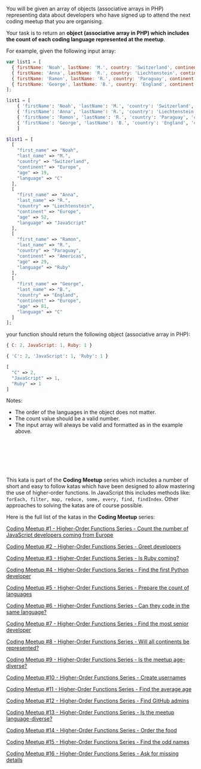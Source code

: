You will be given an array of objects (associative arrays in PHP) representing data about developers who have signed up to attend the next coding meetup that you are organising.

Your task is to return an **object (associative array in PHP) which includes the count of each coding language represented at the meetup**.

For example, given the following input array:

```javascript
var list1 = [
  { firstName: 'Noah', lastName: 'M.', country: 'Switzerland', continent: 'Europe', age: 19, language: 'C' },
  { firstName: 'Anna', lastName: 'R.', country: 'Liechtenstein', continent: 'Europe', age: 52, language: 'JavaScript' },
  { firstName: 'Ramon', lastName: 'R.', country: 'Paraguay', continent: 'Americas', age: 29, language: 'Ruby' },
  { firstName: 'George', lastName: 'B.', country: 'England', continent: 'Europe', age: 81, language: 'C' },
];
```

```python
list1 = [
    { 'firstName': 'Noah', 'lastName': 'M.', 'country': 'Switzerland', 'continent': 'Europe', 'age': 19, 'language': 'C' },
    { 'firstName': 'Anna', 'lastName': 'R.', 'country': 'Liechtenstein', 'continent': 'Europe', 'age': 52, 'language': 'JavaScript' },
    { 'firstName': 'Ramon', 'lastName': 'R.', 'country': 'Paraguay', 'continent': 'Americas', 'age': 29, 'language': 'Ruby' },
    { 'firstName': 'George', 'lastName': 'B.', 'country': 'England', 'continent': 'Europe', 'age': 81, 'language': 'C' },
    ]
```
```php
$list1 = [
  [
    "first_name" => "Noah",
    "last_name" => "M.",
    "country" => "Switzerland",
    "continent" => "Europe",
    "age" => 19,
    "language" => "C"
  ],
  [
    "first_name" => "Anna",
    "last_name" => "R.",
    "country" => "Liechtenstein",
    "continent" => "Europe",
    "age" => 52,
    "language" => "JavaScript"
  ],
  [
    "first_name" => "Ramon",
    "last_name" => "R.",
    "country" => "Paraguay",
    "continent" => "Americas",
    "age" => 29,
    "language" => "Ruby"
  ],
  [
    "first_name" => "George",
    "last_name" => "B.",
    "country" => "England",
    "continent" => "Europe",
    "age" => 81,
    "language" => "C"
  ]
];
```


your function should return the following object (associative array in PHP):

```javascript
{ C: 2, JavaScript: 1, Ruby: 1 }
```

```python
{ 'C': 2, 'JavaScript': 1, 'Ruby': 1 }
```

```php
[
  "C" => 2,
  "JavaScript" => 1,
  "Ruby" => 1
]
```


Notes:

 - The order of the languages in the object does not matter. 
 - The count value should be a valid number.
 - The input array will always be valid and formatted as in the example above.
<br>
<br>
<br>
<br>
<br>

This kata is part of the **Coding Meetup** series which includes a number of short and easy to follow katas which have been designed to allow mastering the use of higher-order functions. In JavaScript this includes methods like: `forEach, filter, map, reduce, some, every, find, findIndex`. Other approaches to solving the katas are of course possible.

Here is the full list of the katas in the **Coding Meetup** series:

<a href="http://www.codewars.com/kata/coding-meetup-number-1-higher-order-functions-series-count-the-number-of-javascript-developers-coming-from-europe">Coding Meetup #1 - Higher-Order Functions Series - Count the number of JavaScript developers coming from Europe</a>

<a href="https://www.codewars.com/kata/coding-meetup-number-2-higher-order-functions-series-greet-developers">Coding Meetup #2 - Higher-Order Functions Series - Greet developers</a>

<a href="https://www.codewars.com/kata/coding-meetup-number-3-higher-order-functions-series-is-ruby-coming">Coding Meetup #3 - Higher-Order Functions Series - Is Ruby coming?</a>

<a href="https://www.codewars.com/kata/coding-meetup-number-4-higher-order-functions-series-find-the-first-python-developer">Coding Meetup #4 - Higher-Order Functions Series - Find the first Python developer</a>

<a href="https://www.codewars.com/kata/coding-meetup-number-5-higher-order-functions-series-prepare-the-count-of-languages">Coding Meetup #5 - Higher-Order Functions Series - Prepare the count of languages</a>

<a href="https://www.codewars.com/kata/coding-meetup-number-6-higher-order-functions-series-can-they-code-in-the-same-language">Coding Meetup #6 - Higher-Order Functions Series - Can they code in the same language?</a>

<a href="http://www.codewars.com/kata/coding-meetup-number-7-higher-order-functions-series-find-the-most-senior-developer">Coding Meetup #7 - Higher-Order Functions Series - Find the most senior developer</a>

<a href="https://www.codewars.com/kata/coding-meetup-number-8-higher-order-functions-series-will-all-continents-be-represented">Coding Meetup #8 - Higher-Order Functions Series - Will all continents be represented?</a>

<a href="https://www.codewars.com/kata/coding-meetup-number-9-higher-order-functions-series-is-the-meetup-age-diverse">Coding Meetup #9 - Higher-Order Functions Series - Is the meetup age-diverse?</a>

<a href="https://www.codewars.com/kata/coding-meetup-number-10-higher-order-functions-series-create-usernames">Coding Meetup #10 - Higher-Order Functions Series - Create usernames</a>

<a href="https://www.codewars.com/kata/coding-meetup-number-11-higher-order-functions-series-find-the-average-age">Coding Meetup #11 - Higher-Order Functions Series - Find the average age</a>

<a href="https://www.codewars.com/kata/coding-meetup-number-12-higher-order-functions-series-find-github-admins">Coding Meetup #12 - Higher-Order Functions Series - Find GitHub admins</a>

<a href="https://www.codewars.com/kata/coding-meetup-number-13-higher-order-functions-series-is-the-meetup-language-diverse">Coding Meetup #13 - Higher-Order Functions Series - Is the meetup language-diverse?</a>

<a href="https://www.codewars.com/kata/coding-meetup-number-14-higher-order-functions-series-order-the-food">Coding Meetup #14 - Higher-Order Functions Series - Order the food</a>

<a href="https://www.codewars.com/kata/coding-meetup-number-15-higher-order-functions-series-find-the-odd-names">Coding Meetup #15 - Higher-Order Functions Series - Find the odd names</a>

<a href="https://www.codewars.com/kata/coding-meetup-number-16-higher-order-functions-series-ask-for-missing-details">Coding Meetup #16 - Higher-Order Functions Series - Ask for missing details</a>
